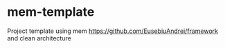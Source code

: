 # mem-template

Project template using mem https://github.com/EusebiuAndrei/framework and clean architecture
